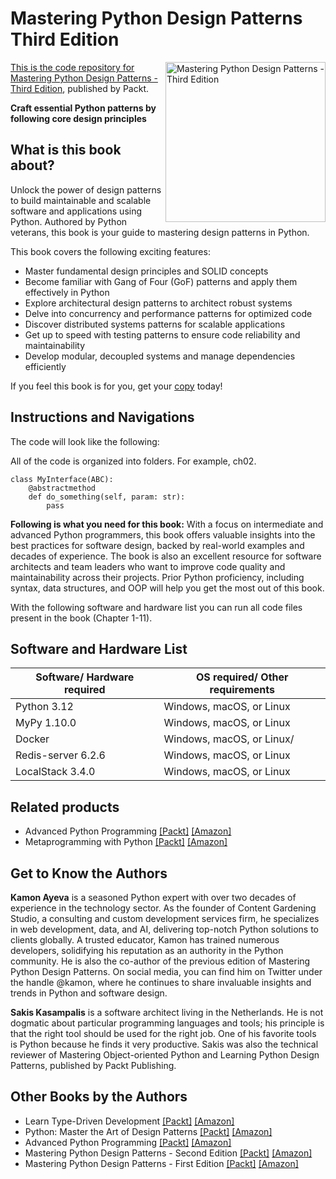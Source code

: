 # Mastering Python Design Patterns Third Edition

<a href="https://www.packtpub.com/product/mastering-python-design-patterns-third-edition/9781837639618"> <img src="https://content.packt.com/_/image/original/B21896/cover_image_large.jpg" alt="Mastering Python Design Patterns - Third Edition" itemprop="url" height="256px" align="right">

This is the code repository for [Mastering Python Design Patterns - Third Edition](https://www.packtpub.com/product/mastering-python-design-patterns-third-edition/9781837639618), published by Packt.

**Craft essential Python patterns by following core design principles**

## What is this book about?
Unlock the power of design patterns to build maintainable and scalable software and applications using Python. Authored by Python veterans, this book is your guide to mastering design patterns in Python.

This book covers the following exciting features:
* Master fundamental design principles and SOLID concepts
* Become familiar with Gang of Four (GoF) patterns and apply them effectively in Python
* Explore architectural design patterns to architect robust systems
* Delve into concurrency and performance patterns for optimized code
* Discover distributed systems patterns for scalable applications
* Get up to speed with testing patterns to ensure code reliability and maintainability
* Develop modular, decoupled systems and manage dependencies efficiently

If you feel this book is for you, get your [copy](https://a.co/d/iKSYpgU) today!

## Instructions and Navigations

The code will look like the following:

All of the code is organized into folders. For example, ch02.

```
class MyInterface(ABC):
    @abstractmethod
    def do_something(self, param: str):
        pass
```

**Following is what you need for this book:**
With a focus on intermediate and advanced Python programmers, this book offers valuable insights into the best practices for software design, backed by real-world examples and decades of experience. The book is also an excellent resource for software architects and team leaders who want to improve code quality and maintainability across their projects. Prior Python proficiency, including syntax, data structures, and OOP will help you get the most out of this book.

With the following software and hardware list you can run all code files present in the book (Chapter 1-11).

## Software and Hardware List
| Software/ Hardware required | OS required/ Other requirements |
| ------------------------------------ | ----------------------------------- |
| Python 3.12 | Windows, macOS, or Linux |
| MyPy 1.10.0 | Windows, macOS, or Linux |
| Docker | Windows, macOS, or Linux/ |
| Redis-server 6.2.6 | Windows, macOS, or Linux |
| LocalStack 3.4.0 | Windows, macOS, or Linux |

## Related products
* Advanced Python Programming [[Packt]](https://www.packtpub.com/product/advanced-python-programming-second-edition/9781801814010) [[Amazon]](https://a.co/d/fq6KC64)
* Metaprogramming with Python [[Packt]](https://www.packtpub.com/product/metaprogramming-with-python/9781838554651) [[Amazon]](https://a.co/d/ax9m5qW)

## Get to Know the Authors
**Kamon Ayeva**
is a seasoned Python expert with over two decades of experience in the technology sector. As the founder of Content Gardening Studio, a consulting and custom development services firm, he specializes in web development, data, and AI, delivering top-notch Python solutions to clients globally. A trusted educator, Kamon has trained numerous developers, solidifying his reputation as an authority in the Python community. He is also the co-author of the previous edition of Mastering Python Design Patterns. On social media, you can find him on Twitter under the handle @kamon, where he continues to share invaluable insights and trends in Python and software design.

**Sakis Kasampalis** 
is a software architect living in the Netherlands. He is not dogmatic about particular programming languages and tools; his principle is that the right tool should be used for the right job. One of his favorite tools is Python because he finds it very productive. Sakis was also the technical reviewer of Mastering Object-oriented Python and Learning Python Design Patterns, published by Packt Publishing.

## Other Books by the Authors
* Learn Type-Driven Development [[Packt]](https://www.packtpub.com/product/learn-type-driven-development/9781788838016) [[Amazon]](https://a.co/d/3uCcutx)
* Python: Master the Art of Design Patterns [[Packt]](https://www.packtpub.com/product/python-master-the-art-of-design-patterns/9781787125186) [[Amazon]](https://a.co/d/fOo34ed)
* Advanced Python Programming [[Packt]](https://www.packtpub.com/product/advanced-python-programming/9781838551216) [[Amazon]](https://a.co/d/0XJQ6Gz)
* Mastering Python Design Patterns - Second Edition [[Packt]](https://www.packtpub.com/product/mastering-python-design-patterns-second-edition/9781788837484) [[Amazon]](https://a.co/d/hAanMel)
* Mastering Python Design Patterns - First Edition [[Packt]](https://www.packtpub.com/product/mastering-python-design-patterns/9781783989324) [[Amazon]](https://a.co/d/5jPlODO)




